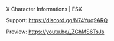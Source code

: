 X Character Informations | ESX

Support:
https://discord.gg/N74Yuq9ARQ

Preview: 
https://youtu.be/_ZGhMS6TsJs

